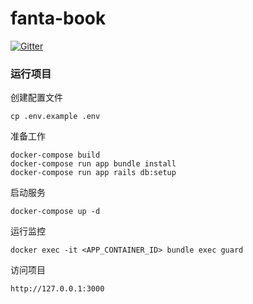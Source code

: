 # fanta-book

[![Gitter](https://img.shields.io/gitter/room/nwjs/nw.js.svg)](https://gitter.im/fanta-books/Lobby)


### 运行项目


创建配置文件

	cp .env.example .env
	
准备工作

	docker-compose build
	docker-compose run app bundle install
	docker-compose run app rails db:setup
	
启动服务

	docker-compose up -d
	
	
运行监控

	docker exec -it <APP_CONTAINER_ID> bundle exec guard
	
访问项目

	http://127.0.0.1:3000